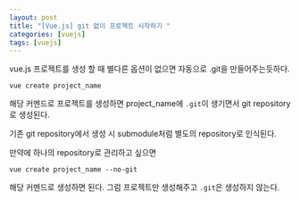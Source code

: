 ```yaml
---
layout: post
title: "[Vue.js] git 없이 프로젝트 시작하기 "
categories: [vuejs]
tags: [vuejs]
---
```


vue.js 프로젝트를 생성 할 때 별다른 옵션이 없으면 자동으로 .git을 만들어주는듯하다.

```
vue create project_name
```

해당 커멘드로 프로젝트를 생성하면 project_name에 `.git`이 생기면서 git repository로 생성된다.

기존 git repository에서 생성 시 submodule처럼 별도의 repository로 인식된다.

만약에 하나의 repository로 관리하고 싶으면

```
vue create project_name --no-git
```

해당 커멘드로 생성하면 된다. 그럼 프로젝트만 생성해주고 `.git`은 생성하지 않는다.
